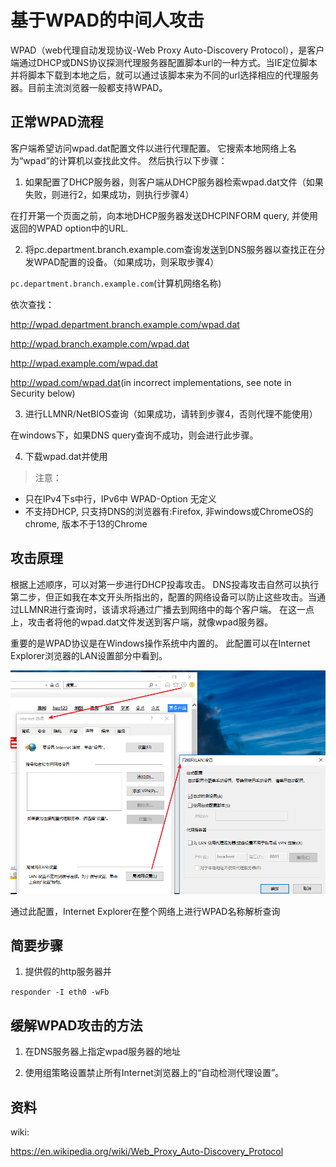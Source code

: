 # 基于WPAD的中间人攻击

WPAD（web代理自动发现协议-Web Proxy Auto-Discovery Protocol），是客户端通过DHCP或DNS协议探测代理服务器配置脚本url的一种方式。当IE定位脚本并将脚本下载到本地之后，就可以通过该脚本来为不同的url选择相应的代理服务器。目前主流浏览器一般都支持WPAD。



## 正常WPAD流程

客户端希望访问wpad.dat配置文件以进行代理配置。 它搜索本地网络上名为“wpad”的计算机以查找此文件。 然后执行以下步骤：

1. 如果配置了DHCP服务器，则客户端从DHCP服务器检索wpad.dat文件（如果失败，则进行2，如果成功，则执行步骤4）

在打开第一个页面之前，向本地DHCP服务器发送DHCPINFORM query, 并使用返回的WPAD option中的URL.

2. 将pc.department.branch.example.com查询发送到DNS服务器以查找正在分发WPAD配置的设备。（如果成功，则采取步骤4）

`pc.department.branch.example.com`(计算机网络名称)

依次查找：

http://wpad.department.branch.example.com/wpad.dat

http://wpad.branch.example.com/wpad.dat

http://wpad.example.com/wpad.dat

<http://wpad.com/wpad.dat>(in incorrect implementations, see note in Security below)

3. 进行LLMNR/NetBIOS查询（如果成功，请转到步骤4，否则代理不能使用）

在windows下，如果DNS query查询不成功，则会进行此步骤。

4. 下载wpad.dat并使用



> 注意：

- 只在IPv4下s中行，IPv6中 WPAD-Option 无定义
- 不支持DHCP, 只支持DNS的浏览器有:Firefox, 非windows或ChromeOS的chrome, 版本不于13的Chrome




## 攻击原理

根据上述顺序，可以对第一步进行DHCP投毒攻击。 DNS投毒攻击自然可以执行第二步，但正如我在本文开头所指出的，配置的网络设备可以防止这些攻击。当通过LLMNR进行查询时，该请求将通过广播去到网络中的每个客户端。 在这一点上，攻击者将他的wpad.dat文件发送到客户端，就像wpad服务器。

重要的是WPAD协议是在Windows操作系统中内置的。 此配置可以在Internet Explorer浏览器的LAN设置部分中看到。

![1](pic/基于WPAD的中间人攻击1.png)

通过此配置，Internet Explorer在整个网络上进行WPAD名称解析查询

## 简要步骤

1. 提供假的http服务器并

`responder -I eth0 -wFb`





## 缓解WPAD攻击的方法

1. 在DNS服务器上指定wpad服务器的地址

2. 使用组策略设置禁止所有Internet浏览器上的“自动检测代理设置”。

## 资料

wiki:

https://en.wikipedia.org/wiki/Web_Proxy_Auto-Discovery_Protocol






